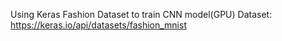 Using Keras Fashion Dataset to train CNN model(GPU)
Dataset: https://keras.io/api/datasets/fashion_mnist
